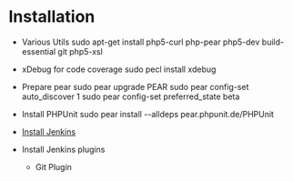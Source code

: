 

# Installation

* Various Utils
	sudo apt-get install php5-curl php-pear php5-dev build-essential git php5-xsl

* xDebug for code coverage
	sudo pecl install xdebug

* Prepare pear
    sudo pear upgrade PEAR
    sudo pear config-set auto_discover 1
    sudo pear config-set preferred_state beta

* Install PHPUnit
	sudo pear install --alldeps pear.phpunit.de/PHPUnit

* [Install Jenkins](http://jenkins-ci.org/ "Jenkins")


* Install Jenkins plugins
	* Git Plugin
